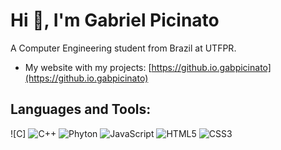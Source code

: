 # Hi 👋, I'm Gabriel Picinato

A Computer Engineering student from Brazil at UTFPR.

- My website with my projects: [https://github.io.gabpicinato](https://github.io.gabpicinato)

## Languages and Tools:
![C]
![C++](https://img.shields.io/badge/-C++-00599C?style=flat-square&logo=cplusplus)
![Phyton](https://www.google.com/url?sa=i&url=https%3A%2F%2Fwww.pngwing.com%2Fen%2Fsearch%3Fq%3Dpython&psig=AOvVaw3mbOmEOJbuR1HozoJmOoV5&ust=1728861505425000&source=images&cd=vfe&opi=89978449&ved=0CBEQjRxqFwoTCLiS05H9iYkDFQAAAAAdAAAAABAE)
![JavaScript](https://img.shields.io/badge/-JavaScript-black?style=flat-square&logo=javascript)
![HTML5](https://img.shields.io/badge/-HTML5-E34F26?style=flat-square&logo=html5&logoColor=white)
![CSS3](https://img.shields.io/badge/-CSS3-1572B6?style=flat-square&logo=css3)
